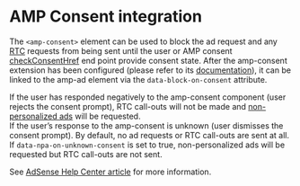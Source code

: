 <!---
Copyright 2018 The AMP HTML Authors. All Rights Reserved.

Licensed under the Apache License, Version 2.0 (the "License");
you may not use this file except in compliance with the License.
You may obtain a copy of the License at

      http://www.apache.org/licenses/LICENSE-2.0

Unless required by applicable law or agreed to in writing, software
distributed under the License is distributed on an "AS-IS" BASIS,
WITHOUT WARRANTIES OR CONDITIONS OF ANY KIND, either express or implied.
See the License for the specific language governing permissions and
limitations under the License.
-->

# AMP Consent integration

The `<amp-consent>` element can be used to block the ad request and any [RTC](./doubleclick-rtc.md) requests from being sent until the user or AMP consent [checkConsentHref](https://github.com/ampproject/amphtml/blob/master/extensions/amp-consent/amp-consent.md#consent-configuration) end point provide consent state.  After the amp-consent extension has been configured (please refer to its [documentation](https://github.com/ampproject/amphtml/blob/master/extensions/amp-consent/amp-consent.md)), it can be linked to the amp-ad element via the `data-block-on-consent` attribute.

If the user has responded negatively to the amp-consent component (user rejects the consent prompt), RTC call-outs will not be made and [non-personalized ads](https://support.google.com/dfp_premium/answer/9005435) will be requested.  
If the user’s response to the amp-consent is unknown (user dismisses the consent prompt).  By default, no ad requests or RTC call-outs are sent at all.  If `data-npa-on-unknown-consent` is set to true, non-personalized ads will be requested but RTC call-outs are not sent.

See [AdSense Help Center article](https://support.google.com/dfp_premium/answer/7678538) for more information.
